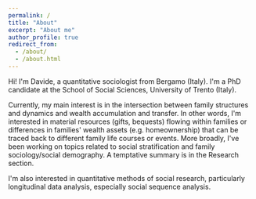 ```yaml
---
permalink: /
title: "About"
excerpt: "About me"
author_profile: true
redirect_from: 
  - /about/
  - /about.html
---
```


Hi! I'm Davide, a quantitative sociologist from Bergamo (Italy). I'm a PhD candidate at the School of Social Sciences, University of Trento (Italy). 

Currently, my main interest is in the intersection between family structures and dynamics and wealth accumulation and transfer. In other words, I'm interested in material resources (gifts, bequests) flowing within families or differences in families' wealth assets (e.g. homeownership) that can be traced back to different family life courses or events.
More broadly, I've been working on topics related to social stratification and family sociology/social demography. A temptative summary is in the Research section.

I'm also interested in quantitative methods of social research, particularly longitudinal data analysis, especially social sequence analysis.



